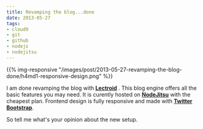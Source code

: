 ```yaml
---
title: Revamping the blog...done
date: 2013-05-27
tags:
- cloud9
- git
- github
- nodejs
- nodejitsu
---
```

{{% img-responsive "/images/post/2013-05-27-revamping-the-blog-done/h4md1-responsive-design.png" %}}

I am done revamping the blog with <!--more-->[**Lectroid**](https://github.com/rgrove/lectroid) . This blog engine offers all the basic features you may need. It is curently hosted on [**NodeJitsu**](https://www.nodejitsu.com) with the cheapest plan. Frontend design is fully responsive and made with [**Twitter Bootstrap**](http://twitter.github.io/bootstrap/). 

So tell me what's your opinion about the new setup.
